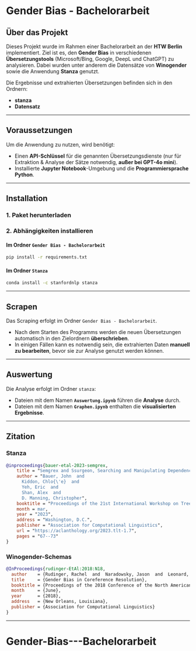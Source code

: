# Gender Bias - Bachelorarbeit

## Über das Projekt
Dieses Projekt wurde im Rahmen einer Bachelorarbeit an der **HTW Berlin** implementiert. Ziel ist es, den **Gender Bias** in verschiedenen **Übersetzungstools** (Microsoft/Bing, Google, DeepL und ChatGPT) zu analysieren. Dabei wurden unter anderem die Datensätze von **Winogender** sowie die Anwendung **Stanza** genutzt.

Die Ergebnisse und extrahierten Übersetzungen befinden sich in den Ordnern:
- **stanza**
- **Datensatz**

---

## Voraussetzungen
Um die Anwendung zu nutzen, wird benötigt:
- Einen **API-Schlüssel** für die genannten Übersetzungsdienste (nur für Extraktion & Analyse der Sätze notwendig, **außer bei GPT-4o mini**).
- Installierte **Jupyter Notebook**-Umgebung und die **Programmiersprache Python**.

---

## Installation

### 1. Paket herunterladen

### 2. Abhängigkeiten installieren

#### Im Ordner `Gender Bias - Bachelorarbeit`
```bash
pip install -r requirements.txt
```

#### Im Ordner `Stanza`
```bash
conda install -c stanfordnlp stanza
```

---

## Scrapen
Das Scraping erfolgt im Ordner `Gender Bias - Bachelorarbeit`. 
- Nach dem Starten des Programms werden die neuen Übersetzungen automatisch in den Zielordnern **überschrieben**.
- In einigen Fällen kann es notwendig sein, die extrahierten Daten **manuell zu bearbeiten**, bevor sie zur Analyse genutzt werden können.

---

## Auswertung
Die Analyse erfolgt im Ordner `stanza`:
- Dateien mit dem Namen **`Auswertung.ipynb`** führen die **Analyse** durch.
- Dateien mit dem Namen **`Graphen.ipynb`** enthalten die **visualisierten Ergebnisse**.

---

## Zitation

### **Stanza**
```bibtex
@inproceedings{bauer-etal-2023-semgrex,
    title = "Semgrex and Ssurgeon, Searching and Manipulating Dependency Graphs",
    author = "Bauer, John  and
      Kiddon, Chlo{\'e}  and
      Yeh, Eric  and
      Shan, Alex  and
      D. Manning, Christopher",
    booktitle = "Proceedings of the 21st International Workshop on Treebanks and Linguistic Theories (TLT, GURT/SyntaxFest 2023)",
    month = mar,
    year = "2023",
    address = "Washington, D.C.",
    publisher = "Association for Computational Linguistics",
    url = "https://aclanthology.org/2023.tlt-1.7",
    pages = "67--73"
}
```

### **Winogender-Schemas**
```bibtex
@InProceedings{rudinger-EtAl:2018:N18,
  author    = {Rudinger, Rachel  and  Naradowsky, Jason  and  Leonard, Brian  and  {Van Durme}, Benjamin},
  title     = {Gender Bias in Coreference Resolution},
  booktitle = {Proceedings of the 2018 Conference of the North American Chapter of the Association for Computational Linguistics: Human Language Technologies},
  month     = {June},
  year      = {2018},
  address   = {New Orleans, Louisiana},
  publisher = {Association for Computational Linguistics}
}
```

---
# Gender-Bias---Bachelorarbeit
